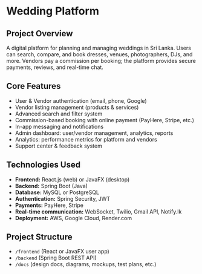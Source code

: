 # Wedding Platform 

## Project Overview
A digital platform for planning and managing weddings in Sri Lanka. Users can search, compare, and book dresses, venues, photographers, DJs, and more. Vendors pay a commission per booking; the platform provides secure payments, reviews, and real-time chat.

## Core Features
- User & Vendor authentication (email, phone, Google)
- Vendor listing management (products & services)
- Advanced search and filter system
- Commission-based booking with online payment (PayHere, Stripe, etc.)
- In-app messaging and notifications
- Admin dashboard: user/vendor management, analytics, reports
- Analytics: performance metrics for platform and vendors
- Support center & feedback system

## Technologies Used
- **Frontend:** React.js (web) or JavaFX (desktop)
- **Backend:** Spring Boot (Java)
- **Database:** MySQL or PostgreSQL
- **Authentication:** Spring Security, JWT
- **Payments:** PayHere, Stripe
- **Real-time communication:** WebSocket, Twilio, Gmail API, Notify.lk
- **Deployment:** AWS, Google Cloud, Render.com

## Project Structure
- `/frontend` (React or JavaFX user app)
- `/backend` (Spring Boot REST API)
- `/docs` (design docs, diagrams, mockups, test plans, etc.)


